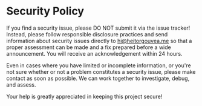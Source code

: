 # Security Policy

If you find a security issue, please DO NOT submit it via the issue tracker! Instead, please follow responsible disclosure practices and send information about security issues directly to [hi@heitorgouvea.me](mailto:hi@heitorgouvea.me) so that a proper assessment can be made and a fix prepared before a wide announcement. You will receive an acknowledgement within 24 hours.

Even in cases where you have limited or incomplete information, or you're not sure whether or not a problem constitutes a security issue, please make contact as soon as possible. We can work together to investigate, debug, and assess.

Your help is greatly appreciated in keeping this project secure!
